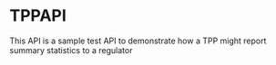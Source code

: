 # TPPAPI
This API is a sample test API to demonstrate how a TPP might report summary statistics to a regulator
